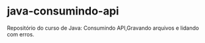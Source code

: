 # java-consumindo-api
Repositório do curso de Java: Consumindo API,Gravando arquivos e lidando com erros.
